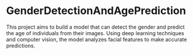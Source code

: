 # GenderDetectionAndAgePrediction
This project aims to build a model that can detect the gender and predict the age of individuals from their images. Using deep learning techniques and computer vision, the model analyzes facial features to make accurate predictions.
